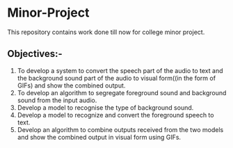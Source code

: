 # Minor-Project
This repository contains work done till now for college minor project.  

## Objectives:-  
1) To develop a system to convert the speech part of the audio to text and the
background sound part of the audio to visual form((in the form of GIFs) and
show the combined output.
2) To develop an algorithm to segregate foreground sound and background
sound from the input audio.
3) Develop a model to recognise the type of background sound.
4) Develop a model to recognize and convert the foreground speech to text.
5) Develop an algorithm to combine outputs received from the two models and
show the combined output in visual form using GIFs.
